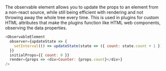 The observable element allows you to update the props to an element from a non-react source, while still being efficient
with rendering and not throwing away the whole tree every time. This is used in plugins for custom HTML attributes that
make the plugins function like HTML web components, observing the data properties.

```js
<ObservableElement
  observer={updateState => {
    setInterval(() => updateState(state => ({ count: state.count + 1 })), 500);
  }}
  initialProps={{ count: 0 }}
  render={props => <div>Counter: {props.count}</div>}
/>
```
